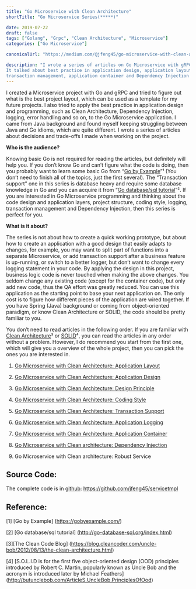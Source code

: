 ```yaml
---
title: "Go Microservice with Clean Architecture"
shortTitle: "Go Microservice Series(*****)"

date: 2019-07-22
draft: false
tags: ["Golang", "Grpc", "Clean Architecture", "Microservice"]
categories: ["Go Microservice"]

canonicalUrl: "https://medium.com/@jfeng45/go-microservice-with-clean-architecture-a08fa916a5db"

description: "I wrote a series of articles on Go Microservice with gRPC in Clean Architecture and SOLID design.
It talked about best practice in application design, application layout and project structure, logging, error handling, 
transaction management, application container and Dependency Injection." 
---
```


I created a Microservice project with Go and gRPC and tried to figure out what is the best project layout, which can be used as a template for my future projects. I also tried to apply the best practice in application design and programming, such as Clean Architecture, Dependency Injection, logging, error handling and so on, to the Go Microservice application. I came from Java background and found myself keeping struggling between Java and Go idioms, which are quite different. I wrote a series of articles about decisions and trade-offs I made when working on the project.

**Who is the audience?**

Knowing basic Go is not required for reading the articles, but definitely will help you. If you don’t know Go and can’t figure what the code is doing, then you probably want to learn some basic Go from “[Go by Example](https://gobyexample.com/)”¹ (You don’t need to finish all of the topics, just the first several). The “Transaction support” one in this series is database heavy and require some database knowledge in Go and you can acquire it from “[Go database/sql tutorial](http://go-database-sql.org/index.html)”². If you are interested in Go Microservice programming and thinking about the code design and application layers, project structure, coding style, logging, transaction management and Dependency Injection, then this series is perfect for you.

**What is it about?**

The series is not about how to create a quick working prototype, but about how to create an application with a good design that easily adapts to changes, for example, you may want to split part of functions into a separate Microservice, or add transaction support after a business feature is up-running, or switch to a better logger, but don’t want to change every logging statement in your code. By applying the design in this project, business logic code is never touched when making the above changes. You seldom change any existing code (except for the container code), but only add new code, thus the QA effort was greatly reduced. You can use this application as the starting point to base your next application on. The only cost is to figure how different pieces of the application are wired together. If you have Spring (Java) background or coming from object-oriented paradigm, or know Clean Architecture or SOLID, the code should be pretty familiar to you.

You don’t need to read articles in the following order. If you are familiar with [Clean Architecture](https://blog.cleancoder.com/uncle-bob/2012/08/13/the-clean-architecture.html)³ or [SOLID](http://butunclebob.com/ArticleS.UncleBob.PrinciplesOfOod)⁴, you can read the articles in any order without a problem. However, I do recommend you start from the first one, which will give you a overview of the whole project, then you can pick the ones you are interested in.

1. [Go Microservice with Clean Architecture: Application Layout](https://jfeng45.github.io/en/posts/go_microservice_application_layout/)

1. [Go Microservice with Clean Architecture: Application Design](https://jfeng45.github.io/en/posts/clean_architecture_application_design/)

1. [Go Microservice with Clean Architecture: Design Principle](https://jfeng45.github.io/en/posts/clean_architecture_design_principle/)

1. [Go Microservice with Clean Architecture: Coding Style](https://jfeng45.github.io/en/posts/coding_style/)

1. [Go Microservice with Clean Architecture: Transaction Support](https://jfeng45.github.io/en/posts/transaction_support/)

1. [Go Microservice with Clean Architecture: Application Logging](https://jfeng45.github.io/en/posts/go_logging_and_error_handling/)

1. [Go Microservice with Clean Architecture: Application Container](https://jfeng45.github.io/en/posts/application_container/)

1. [Go Microservice with Clean architecture: Dependency Injection](https://jfeng45.github.io/en/posts/dependency_injection/)

1. Go Microservice with Clean architecture: Robust Service

## Source Code:

The complete code is in [github](https://github.com/jfeng45/servicetmpl): https://github.com/jfeng45/servicetmpl

## Reference:

[1] [Go by Example]
(https://gobyexample.com/)

[2] [Go database/sql tutorial]
(http://go-database-sql.org/index.html)

[3][The Clean Code Blog]
(https://blog.cleancoder.com/uncle-bob/2012/08/13/the-clean-architecture.html)

[4] [S.O.L.I.D is for the first five object-oriented design (OOD) principles introduced by Robert C. Martin, popularly known as Uncle Bob and the acronym is introduced later by Michael Feathers]
(http://butunclebob.com/ArticleS.UncleBob.PrinciplesOfOod)

